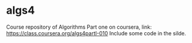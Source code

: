 # algs4
Course repository of
Algorithms Part one on coursera, link: https://class.coursera.org/algs4partI-010 
Include some code in the silde.
